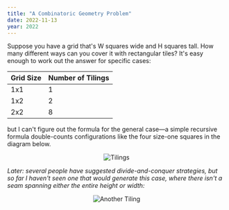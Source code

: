 ```yaml
---
title: "A Combinatoric Geometry Problem"
date: 2022-11-13
year: 2022
---
```


Suppose you have a grid that's W squares wide and H squares tall.
How many different ways can you cover it with rectangular tiles?
It's easy enough to work out the answer for specific cases:

| Grid Size | Number of Tilings |
| --------- | ----------------- |
| 1x1       | 1                 |
| 1x2       | 2                 |
| 2x2       | 8                 |

but I can't figure out the formula for the general case—a simple recursive formula
double-counts configurations like the four size-one squares in the diagram below.

<div align="center"><img src="{{'/files/2022/combinatorics.svg' | relative_url}}" alt="Tilings" /></div>

*Later: several people have suggested divide-and-conquer strategies,
but so far I haven't seen one that would generate this case,
where there isn't a seam spanning either the entire height or width:*

<div align="center"><img src="{{'/files/2022/combinatorics-2.svg' | relative_url}}" alt="Another Tiling" /></div>
